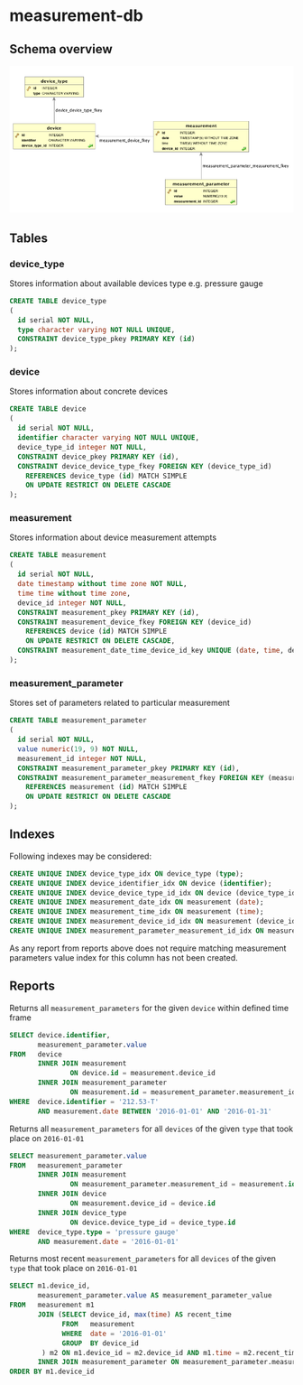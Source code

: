 # measurement-db

## Schema overview

![schema-overview](/schema-overview.png)

## Tables

### device_type

Stores information about available devices type e.g. pressure gauge

```sql
CREATE TABLE device_type
(
  id serial NOT NULL,
  type character varying NOT NULL UNIQUE,
  CONSTRAINT device_type_pkey PRIMARY KEY (id)
);
```

### device
Stores information about concrete devices

```sql
CREATE TABLE device
(
  id serial NOT NULL,
  identifier character varying NOT NULL UNIQUE,
  device_type_id integer NOT NULL,
  CONSTRAINT device_pkey PRIMARY KEY (id),
  CONSTRAINT device_device_type_fkey FOREIGN KEY (device_type_id)
    REFERENCES device_type (id) MATCH SIMPLE
    ON UPDATE RESTRICT ON DELETE CASCADE
);
```

### measurement

Stores information about device measurement attempts

```sql
CREATE TABLE measurement
(
  id serial NOT NULL,
  date timestamp without time zone NOT NULL,
  time time without time zone,
  device_id integer NOT NULL,
  CONSTRAINT measurement_pkey PRIMARY KEY (id),
  CONSTRAINT measurement_device_fkey FOREIGN KEY (device_id)
    REFERENCES device (id) MATCH SIMPLE
    ON UPDATE RESTRICT ON DELETE CASCADE,
  CONSTRAINT measurement_date_time_device_id_key UNIQUE (date, time, device_id)
);
```

### measurement_parameter

Stores set of parameters related to particular measurement

```sql
CREATE TABLE measurement_parameter
(
  id serial NOT NULL,
  value numeric(19, 9) NOT NULL,
  measurement_id integer NOT NULL,
  CONSTRAINT measurement_parameter_pkey PRIMARY KEY (id),
  CONSTRAINT measurement_parameter_measurement_fkey FOREIGN KEY (measurement_id)
    REFERENCES measurement (id) MATCH SIMPLE
    ON UPDATE RESTRICT ON DELETE CASCADE
);
```

## Indexes

Following indexes may be considered:

```sql
CREATE UNIQUE INDEX device_type_idx ON device_type (type);
CREATE UNIQUE INDEX device_identifier_idx ON device (identifier);
CREATE UNIQUE INDEX device_device_type_id_idx ON device (device_type_id);
CREATE UNIQUE INDEX measurement_date_idx ON measurement (date);
CREATE UNIQUE INDEX measurement_time_idx ON measurement (time);
CREATE UNIQUE INDEX measurement_device_id_idx ON measurement (device_id);
CREATE UNIQUE INDEX measurement_parameter_measurement_id_idx ON measurement_parameter (measurement_id);
```
As any report from reports above does not require matching measurement parameters value index for this column has not been created.

## Reports

Returns all `measurement_parameters` for the given `device` within defined time frame

```sql
SELECT device.identifier,
       measurement_parameter.value
FROM   device
       INNER JOIN measurement
               ON device.id = measurement.device_id
       INNER JOIN measurement_parameter
               ON measurement.id = measurement_parameter.measurement_id
WHERE  device.identifier = '212.53-T'
       AND measurement.date BETWEEN '2016-01-01' AND '2016-01-31'
```

Returns all `measurement_parameters` for all `devices` of the given `type` that took place on `2016-01-01`

```sql
SELECT measurement_parameter.value
FROM   measurement_parameter
       INNER JOIN measurement
               ON measurement_parameter.measurement_id = measurement.id
       INNER JOIN device
               ON measurement.device_id = device.id
       INNER JOIN device_type
               ON device.device_type_id = device_type.id
WHERE  device_type.type = 'pressure gauge'
       AND measurement.date = '2016-01-01'
```

Returns most recent `measurement_parameters` for all `devices` of the given `type` that took place on `2016-01-01`

```sql
SELECT m1.device_id,
       measurement_parameter.value AS measurement_parameter_value
FROM   measurement m1
       JOIN (SELECT device_id, max(time) AS recent_time
             FROM   measurement
             WHERE  date = '2016-01-01'
             GROUP  BY device_id
        ) m2 ON m1.device_id = m2.device_id AND m1.time = m2.recent_time
       INNER JOIN measurement_parameter ON measurement_parameter.measurement_id = m1.id
ORDER BY m1.device_id
```
